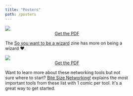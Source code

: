 ```yaml
---
title: "Posters"
path: /posters
---
```


<div style="width: 400px" class="pt-4">
<a href="/wizard-programmer.pdf"><img src="/images/wizard-programmer.png"></a>
<div align="center">
<a class="text-xl rounded bg-orange-500 pt-1 pb-1 pr-4 pl-4 text-white hover:text-white no-underline leading-loose" href="/wizard-programmer.pdf">Get the PDF</a>
</div>
<p class="pt-4">
The <a href="/zines/wizard">So you want to be a wizard</a> zine has more on being a wizard ❤.
</p>

</div>


<div style="width: 400px" class="pt-16">
<a href="/networking-tools-poster.pdf">
<img src="/images/networking-tools-poster.png">
</a>
<div align="center">
<a class="text-xl rounded bg-orange-500 pt-1 pb-1 pr-4 pl-4 text-white hover:text-white no-underline leading-loose" href="/networking-tools-poster.pdf">Get the PDF</a>
</div>
<p class="pt-4">
Want to learn more about these networking tools but not sure where to start? <a
href="/zines/bite-size-networking">Bite Size Networking!</a> explains the most
important tools from these list with 1 comic per tool. It's a great way to get
started.
</p>
</div>



